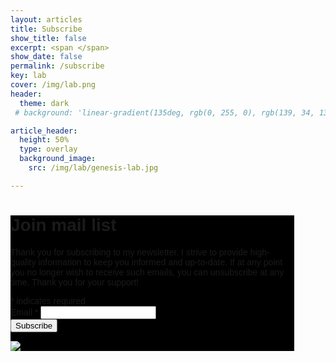 ```yaml
---
layout: articles
title: Subscribe
show_title: false
excerpt: <span </span>
show_date: false
permalink: /subscribe
key: lab
cover: /img/lab.png
header:
  theme: dark
 # background: 'linear-gradient(135deg, rgb(0, 255, 0), rgb(139, 34, 139, .1))'

article_header:
  height: 50%
  type: overlay
  background_image:
    src: /img/lab/genesis-lab.jpg

---
```


<!-- Begin Mailchimp Signup Form -->
<link href="//cdn-images.mailchimp.com/embedcode/classic-071822.css" rel="stylesheet" type="text/css">
<style type="text/css">
	#mc_embed_signup{background:#000000; clear:left; font:14px Helvetica,Arial,sans-serif;  width:90%;}
	/* Add your own Mailchimp form style overrides in your site stylesheet or in this style block.
	   We recommend moving this block and the preceding CSS link to the HEAD of your HTML file. */
    #mc_embed_signup input[type="email"] {
      color: black;
    }
</style>
<div id="mc_embed_signup">
    <form action="https://aventuresonores.us7.list-manage.com/subscribe/post?u=8cc5ff1d6fb14f3fdc831c40a&amp;id=873fbbbbb9&amp;f_id=00acc5e4f0" method="post" id="mc-embedded-subscribe-form" name="mc-embedded-subscribe-form" class="validate" target="_self">
        <div id="mc_embed_signup_scroll">
        <h1>Join mail list</h1>
              <p> Thank you for subscribing to my newsletter. I strive to provide high-quality information to keep you informed and up-to-date. If at any point you no longer wish to receive such emails, you can unsubscribe at any time. Thank you for your support! </p>
        <div class="indicates-required"><span class="asterisk">*</span> indicates required</div>
<div class="mc-field-group">
	<label for="mce-EMAIL">Email  <span class="asterisk">*</span>
</label>
	<input type="email" value="" name="EMAIL" class="required email" id="mce-EMAIL" required>
	<span id="mce-EMAIL-HELPERTEXT" class="helper_text"></span>
</div>
	<div id="mce-responses" class="clear foot">
		<div class="response" id="mce-error-response" style="display:none"></div>
		<div class="response" id="mce-success-response" style="display:none"></div>
	</div>    <!-- real people should not fill this in and expect good things - do not remove this or risk form bot signups-->
    <div style="position: absolute; left: -5000px;" aria-hidden="true"><input type="text" name="b_8cc5ff1d6fb14f3fdc831c40a_873fbbbbb9" tabindex="-1" value=""></div>
        <div class="optionalParent">
            <div class="clear foot">
                <input type="submit" value="Subscribe" name="subscribe" id="mc-embedded-subscribe" class="button">
                <p class="brandingLogo"><a href="http://eepurl.com/if7emL" title="Mailchimp - email marketing made easy and fun"><img src="https://eep.io/mc-cdn-images/template_images/branding_logo_text_light_dtp.svg"></a></p>
            </div>
        </div>
    </div>
</form>
</div>

<!--End mc_embed_signup-->
